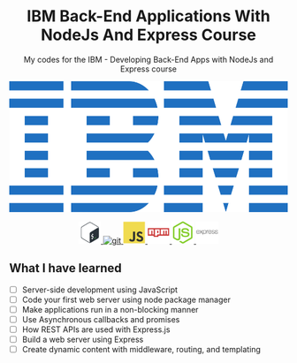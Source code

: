 

<div align="center">
<h1>IBM Back-End Applications With NodeJs And Express Course</h1>
<p>My codes for the IBM - Developing Back-End Apps with NodeJs and Express course<p>
<img src="https://github.com/dkbozkurt/IBM_Back-EndAppsWithNodeJSAndExpress/blob/main/ibmLogo.png" alt="IBM_Logo" width = "590" height="237"/>

<a href="https://www.gnu.org/software/bash/" target="_blank" rel="noreferrer"> <img src="https://github.com/devicons/devicon/blob/master/icons/bash/bash-original.svg" alt="bash" width="40" height="40"/> </a>
<a href="https://git-scm.com/" target="_blank" rel="noreferrer"> <img src="https://www.vectorlogo.zone/logos/git-scm/git-scm-icon.svg" alt="git" width="40" height="40"/> </a> 
<a href="https://developer.mozilla.org/en-US/docs/Web/JavaScript" target="_blank" rel="noreferrer"> <img src="https://raw.githubusercontent.com/devicons/devicon/master/icons/javascript/javascript-original.svg" alt="javascript" width="40" height="40"/> </a> 
<a href="https://www.npmjs.com/" target="_blank" rel="noreferrer"> <img src="https://github.com/devicons/devicon/blob/master/icons/npm/npm-original-wordmark.svg" alt="npm" width="40" height="40"/> </a>
<a href="https://nodejs.org/en" target="_blank" rel="noreferrer"> <img src="https://raw.githubusercontent.com/devicons/devicon/master/icons/nodejs/nodejs-original.svg" alt="nodejs" width="40" height="40"/> </a> 
<a href="https://expressjs.com/" target="_blank" rel="noreferrer"> <img src="https://github.com/devicons/devicon/blob/master/icons/express/express-original-wordmark.svg" alt="express" width="40" height="40"/> </a> 

</div>

<div align="left">
  
## What I have learned[](https://www.coursera.org/learn/developing-backend-apps-with-nodejs-and-express?specialization=ibm-full-stack-cloud-developer)

* [ ] Server-side development using JavaScript
* [ ] Code your first web server using node package manager
* [ ] Make applications run in a non-blocking manner
* [ ] Use Asynchronous callbacks and promises
* [ ] How REST APIs are used with Express.js
* [ ] Build a web server using Express
* [ ] Create dynamic content with middleware, routing, and templating

</div>
